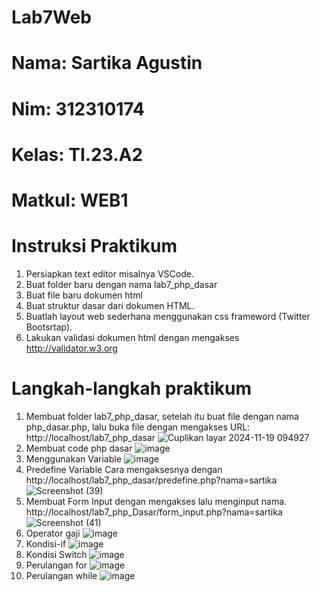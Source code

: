 # Lab7Web
# Nama: Sartika Agustin
# Nim: 312310174
# Kelas: TI.23.A2
# Matkul: WEB1
# Instruksi Praktikum
1. Persiapkan text editor misalnya VSCode.
2. Buat folder baru dengan nama lab7_php_dasar
3. Buat file baru dokumen html
4. Buat struktur dasar dari dokumen HTML.
5. Buatlah layout web sederhana menggunakan css frameword (Twitter Bootsrtap).
6. Lakukan validasi dokumen html dengan mengakses http://validator.w3.org
# Langkah-langkah praktikum
1. Membuat folder lab7_php_dasar, setelah itu buat file dengan nama php_dasar.php, lalu buka file dengan mengakses URL: http://localhost/lab7_php_dasar
![Cuplikan layar 2024-11-19 094927](https://github.com/user-attachments/assets/77884e1e-223d-44ce-9c8b-5790b86d1220)
2. Membuat code php dasar
![image](https://github.com/user-attachments/assets/f600e6a3-c29c-4dd6-83b5-70e3a1c72440)
3. Menggunakan Variable
![image](https://github.com/user-attachments/assets/40431779-0833-4cc4-8bd0-5e558f9b12a9)
4. Predefine Variable
Cara mengaksesnya dengan http://localhost/lab7_php_dasar/predefine.php?nama=sartika
![Screenshot (39)](https://github.com/user-attachments/assets/f6c18432-ae58-4ec2-99a7-ae31d7f5a447)
5. Membuat Form Input dengan mengakses lalu menginput nama. http://localhost/lab7_php_Dasar/form_input.php?nama=sartika
![Screenshot (41)](https://github.com/user-attachments/assets/7c41c6ed-4b03-4374-b0b1-0b38a540941c)
6. Operator gaji
![image](https://github.com/user-attachments/assets/e838ea46-1629-42b3-8659-0da0e6735440)
7. Kondisi-if
![image](https://github.com/user-attachments/assets/876595da-8dc9-40c1-8472-a59416ec45f6)
8. Kondisi Switch
![image](https://github.com/user-attachments/assets/5ed69483-248c-4fc0-8ebe-fc7efac7131e)
10. Perulangan for
![image](https://github.com/user-attachments/assets/9b740bf1-189a-432a-98f2-d66b5ab1edc1)
11. Perulangan while
![image](https://github.com/user-attachments/assets/02fe8b20-adad-4800-a73f-7e982dae5437)

   


